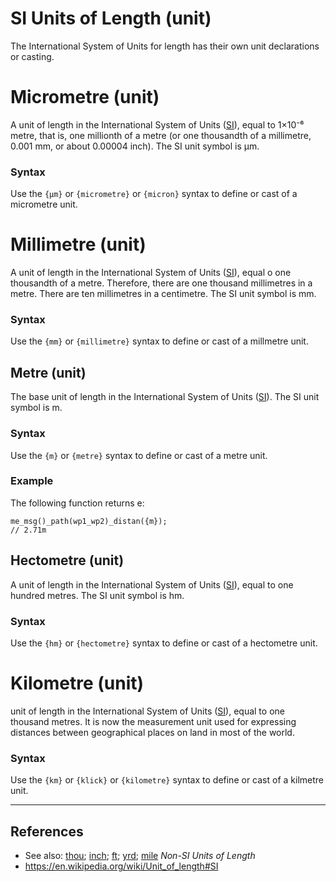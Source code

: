 # SI Units of Length (unit)
The International System of Units for length has their own unit declarations or casting.

<a name="μm"></a>
# Micrometre (unit)
A unit of length in the International System of Units ([SI](./si.md)), equal to 1×10⁻⁶ metre, that is, one millionth of a metre (or one thousandth of a millimetre, 0.001 mm, or about 0.00004 inch). The SI unit symbol is μm.

### Syntax
Use the `{μm}` or `{micrometre}` or `{micron}` syntax to define or cast of a micrometre unit.

<a name="mm"></a>
# Millimetre (unit)
A unit of length in the International System of Units ([SI](./si.md)), equal o one thousandth of a metre. Therefore, there are one thousand millimetres in a metre. There are ten millimetres in a centimetre. The SI unit symbol is mm.

### Syntax
Use the `{mm}` or `{millimetre}` syntax to define or cast of a millmetre unit.

<a name="m"></a>
## Metre (unit)
The base unit of length in the International System of Units ([SI](./si.md)). The SI unit symbol is m.

### Syntax
Use the `{m}` or `{metre}` syntax to define or cast of a metre unit.

### Example
The following function returns e:
```diego
me_msg()_path(wp1_wp2)_distan({m});
// 2.71m
```

<a name="hm"></a>
## Hectometre (unit)
A unit of length in the International System of Units ([SI](./si.md)), equal to one hundred metres. The SI unit symbol is hm.

### Syntax
Use the `{hm}` or `{hectometre}` syntax to define or cast of a hectometre unit.

<a name="km"></a>
# Kilometre (unit)
 unit of length in the International System of Units ([SI](./si.md)), equal to one thousand metres. It is now the measurement unit used for expressing distances between geographical places on land in most of the world.

### Syntax
Use the `{km}` or `{klick}` or `{kilometre}` syntax to define or cast of a kilmetre unit.

---
## References

* See also: [thou](./thou.md); [inch](./inch.md); [ft](./ft.md); [yrd](./yrd.md); [mile](./league.md) *Non-SI Units of Length*
* <https://en.wikipedia.org/wiki/Unit_of_length#SI>